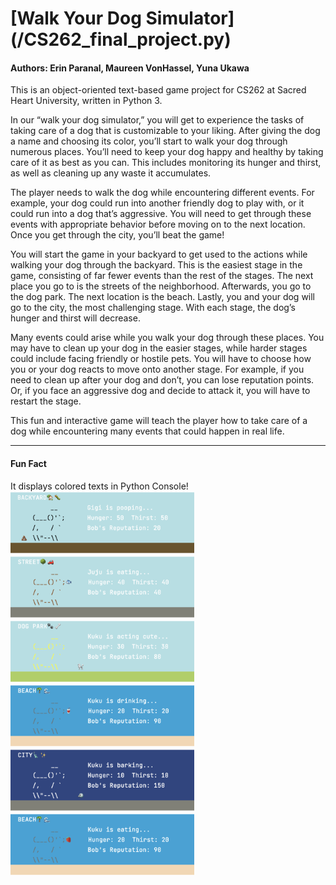 # [Walk Your Dog Simulator] (/CS262_final_project.py)
#### Authors: Erin Paranal, Maureen VonHassel, Yuna Ukawa
This is an object-oriented text-based game project for CS262 at Sacred Heart University, written in Python 3.  

In our “walk your dog simulator,” you will get to experience the tasks of taking care of a dog that is customizable to your liking. After giving the dog a name and choosing its color, you’ll start to walk your dog through numerous places. You’ll need to keep your dog happy and healthy by taking care of it as best as you can. This includes monitoring its hunger and thirst, as well as cleaning up any waste it accumulates. 

The player needs to walk the dog while encountering different events. For example, your dog could run into another friendly dog to play with, or it could run into a dog that’s aggressive. You will need to get through these events with appropriate behavior before moving on to the next location. Once you get through the city, you’ll beat the game!

You will start the game in your backyard to get used to the actions while walking your dog through the backyard. This is the easiest stage in the game, consisting of far fewer events than the rest of the stages. The next place you go to is the streets of the neighborhood. Afterwards, you go to the dog park. The next location is the beach. Lastly, you and your dog will go to the city, the most challenging stage. With each stage, the dog’s hunger and thirst will decrease.

Many events could arise while you walk your dog through these places. You may have to clean up your dog in the easier stages, while harder stages could include facing friendly or hostile pets. You will have to choose how you or your dog reacts to move onto another stage. For example, if you need to clean up after your dog and don’t, you can lose reputation points. Or, if you face an aggressive dog and decide to attack it, you will have to restart the stage.

This fun and interactive game will teach the player how to take care of a dog while encountering many events that could happen in real life.

---
#### Fun Fact  
It displays colored texts in Python Console!  
<img src="/images/screenshot1.png" alt="backyard stage" height="100">
<img src="/images/screenshot2.png" alt="street stage" height="100">
<img src="/images/screenshot3.png" alt="dog park stage" height="100">
<img src="/images/screenshot4.png" alt="beach stage" height="100">
<img src="/images/screenshot5.png" alt="city stage" height="100">
<img src="/images/screenshot6.png" alt="beach stage" height="100">
